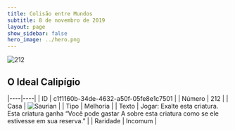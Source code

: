 ```yaml
---
title: Colisão entre Mundos
subtitle: 8 de novembro de 2019
layout: page
show_sidebar: false
hero_image: ../hero.png
---
```


![212](https://cdn.keyforgegame.com/media/card_front/pt/452_212_7C332QWRX4W7_pt.png)

## O Ideal Calipígio

|----|----|
| ID | c1f1160b-34de-4632-a50f-05fe8e1c7501 |
| Número | 212 |
| Casa | ![Saurian](https://archonarcana.com/images/thumb/9/9e/Saurian_P.png/22px-Saurian_P.png "Sauro") |
| Tipo | Melhoria |
| Texto | Jogar: Exalte esta criatura. Esta criatura ganha “Você pode gastar A sobre esta criatura como  se ele estivesse em sua reserva.” |
| Raridade | Incomum |

